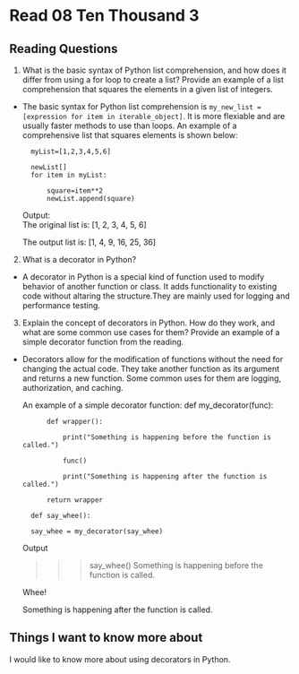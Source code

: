 # Read 08 Ten Thousand 3

## Reading Questions
1. What is the basic syntax of Python list comprehension, and how does it differ from using a for loop to create a list? Provide an example of a list comprehension that squares the elements in a given list of integers.
* The basic syntax for Python list comprehension is `my_new_list = [expression for item in iterable_object]`. It is more flexiable and are usually faster methods to use than loops. An example of a comprehensive list  that squares elements is shown below:

        myList=[1,2,3,4,5,6]

        newList[]
        for item in myList:

            square=item**2
            newList.append(square)

    Output:    
    The original list is: [1, 2, 3, 4, 5, 6]

    The output list is: [1, 4, 9, 16, 25, 36]

2. What is a decorator in Python?
* A decorator in Python is a special kind of function used to modify behavior of another function or class. It adds functionality to existing code without altaring the structure.They are mainly used for logging and performance testing.

3. Explain the concept of decorators in Python. How do they work, and what are some common use cases for them? Provide an example of a simple decorator function from the reading.
* Decorators allow for the modification of functions without the need for changing the actual code. They take another function as its argument and returns a new function. Some common uses for them are logging, authorization, and caching. 

    An example of a simple decorator function:
        def my_decorator(func):

            def wrapper():

                print("Something is happening before the function is called.")

                func()

                print("Something is happening after the function is called.")

            return wrapper
            
        def say_whee():

        say_whee = my_decorator(say_whee)

    Output

    >>> say_whee()
    Something is happening before the function is called.

    Whee!

    Something is happening after the function is called.

## Things I want to know more about
I would like to know more about using decorators in Python. 